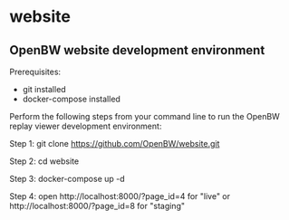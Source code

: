 # website
## OpenBW website development environment

Prerequisites:
* git installed
* docker-compose installed

Perform the following steps from your command line to run the OpenBW replay viewer development environment:

Step 1: git clone https://github.com/OpenBW/website.git

Step 2: cd website

Step 3: docker-compose up -d

Step 4: open http://localhost:8000/?page_id=4 for "live" or http://localhost:8000/?page_id=8 for "staging"
